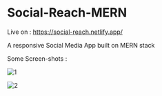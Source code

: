 # Social-Reach-MERN

Live on : https://social-reach.netlify.app/

A responsive Social Media App built on MERN stack

Some Screen-shots : 

![1](https://github.com/Ak-here2329/Social-Reach-MERN/assets/71898228/75e47c37-a2ec-4e79-80d0-9b4fd59ed08e)


![2](https://github.com/Ak-here2329/Social-Reach-MERN/assets/71898228/b9df18d4-4fd8-4f5f-93da-eab326891504)

